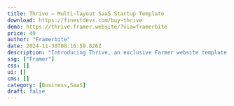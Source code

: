 ```yaml
---
title: Thrive — Multi-layout SaaS Startup Template
download: https://finestdevs.com/buy-thrive
demo: https://thrive.framer.website/?via=framerbite
price: 49
author: "Framerbite"
date: 2024-11-30T08:16:59.826Z
description: "Introducing Thrive, an exclusive Farmer website template designed specifically for SaaS websites. With its clean and minimal design, Thrive grabs attention and ensures a seamless user experience."
ssg: ["Framer"]
css: []
ui: []
cms: []
category: [Business,SaaS]
draft: false
---
```

